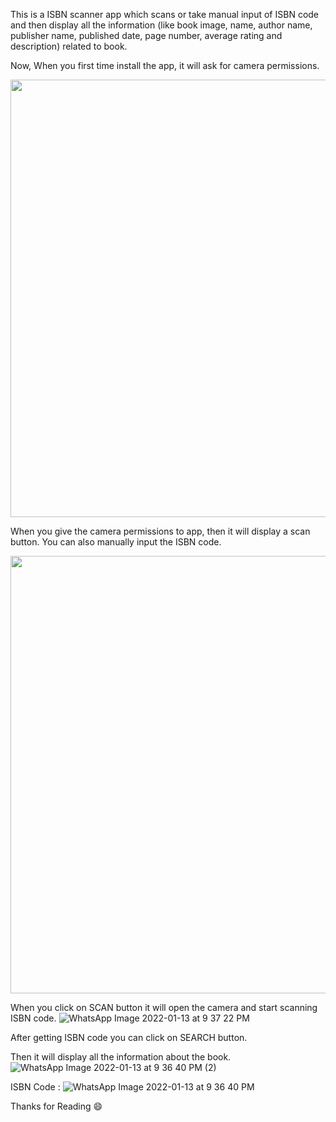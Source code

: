 
This is a ISBN scanner app which scans or take manual input of ISBN code and then display all the information (like book image, name, author name, publisher name, published date, page number,
average rating and description) related to book.

Now, When you first time install the app, it will ask for camera permissions. 

<img src="https://user-images.githubusercontent.com/63155782/149368298-3a05ff14-61b1-4fe3-a8a3-7ef4870033d6.jpeg"  height="700">

When you give the camera permissions to app, then it will display a scan button. You can also manually input the ISBN code. 

<img src="https://user-images.githubusercontent.com/63155782/149368406-bb46594e-3aae-42ee-9b2c-576d816b43bf.jpeg"  height="700">


When you click on SCAN button it will open the camera and start scanning ISBN code.
![WhatsApp Image 2022-01-13 at 9 37 22 PM](https://user-images.githubusercontent.com/63155782/149368482-ec4d5c0c-e1ae-4d85-b209-be8611abba1b.jpeg)

After getting ISBN code you can click on SEARCH button.

Then it will display all the information about the book.
![WhatsApp Image 2022-01-13 at 9 36 40 PM (2)](https://user-images.githubusercontent.com/63155782/149368544-b561f84d-fed7-4f46-b390-3f8ac201de40.jpeg)


ISBN Code : 
![WhatsApp Image 2022-01-13 at 9 36 40 PM](https://user-images.githubusercontent.com/63155782/149368609-18732532-bb6a-4e70-b31b-8a51581cc4a8.jpeg)

Thanks for Reading :smile:

